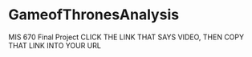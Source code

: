 # GameofThronesAnalysis
MIS 670 Final Project
CLICK THE LINK THAT SAYS VIDEO, THEN COPY THAT LINK INTO YOUR URL
